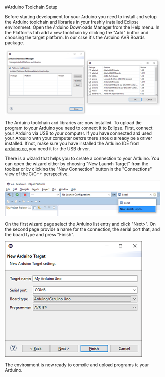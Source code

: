 #Arduino Toolchain Setup

Before starting development for your Arduino you need to install and setup the Arduino toolchain and libraries in your freshly installed Eclipse environment. Open the Arduino Downloads Manager from the Help menu. In the Platforms tab add a new toolchain by clicking the "Add" button and choosing the target platform. In our case it's the Arduino AVR Boards package.

![Arduino Downloads Manager](screenshots/ArduinoDownloadsManager.png)

The Arduino toolchain and libraries are now installed. To upload the program to your Arduino you need to connect it to Eclipse. First, connect your Arduino via USB to your computer. If you have connected and used your Arduino with your computer before there should already be a driver installed. If not, make sure you have installed the Arduino IDE from [arduino.cc](https://www.arduino.cc/en/Main/Software), you need it for the USB driver.

There is a wizard that helps you to create a connection to your Arduino. You can open the wizard either by choosing "New Launch Target" from the toolbar or by clicking the "New Connection" button in the "Connections" view of the C/C++ perspective.

![New Launch Target](screenshots/NewLaunchTarget.png)

On the first wizard page select the Arduino list entry and click "Next>". On the second page provide a name for the connection, the serial port that, and the board type and press "Finish". 

![New Arduino Target Wizard](screenshots/NewArduinoTargetWizard.png)

The environment is now ready to compile and upload programs to your Arduino.
